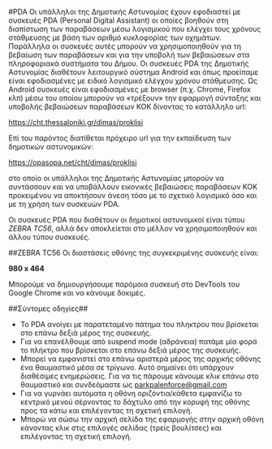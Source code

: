 #PDA
Οι υπάλληλοι της Δημοτικής Αστυνομίας έχουν εφοδιαστεί με συσκευές PDA (Personal Digital Assistant) οι οποίες βοηθούν στη διαπίστωση των παραβάσεων μέσω λογισμικού που ελέγχει τους χρόνους στάθμευσης με βάση των αριθμό κυκλοφορίας των οχημάτων. Παράλληλα οι συσκευές αυτές μπορούν να χρησιμοποιηθούν για τη βεβαίωση των παραβάσεων και για την υποβολή των βεβαιώσεων στα πληροφοριακά συστήματα του Δήμου.
Οι συσκευές PDA της Δημοτικής Αστυνομίας διαθέτουν λειτουργικό σύστημα Android και όπως προείπαμε είναι εφοδιασμένες με ειδικό λογισμικό ελέγχου χρόνου στάθμευσης. Ως Android συσκευές είναι εφοδιασμένες με browser (π.χ. Chrome, Firefox κλπ) μέσω του οποίου μπορούν να «τρέξουν» την εφαρμογή σύνταξης και υποβολής βεβαιώσεων παραβάσεων ΚΟΚ δίνοντας το κατάλληλο url:

https://cht.thessaloniki.gr/dimas/proklisi

Επί του παρόντος διατίθεται πρόχειρο url για την εκπαίδευση των δημοτικών αστυνομικών:

https://opasopa.net/cht/dimas/proklisi

στο οποίο οι υπάλληλοι της Δημοτικής Αστυνομίας μπορούν να συντάσσουν και να υποβάλλουν εικονικές βεβαιώσεις παραβάσεων ΚΟΚ προκειμένου να αποκτήσουν άνεση τόσο με το σχετικό λογισμικό όσο και με τη χρήση των συσκευών PDA.

Οι συσκευές PDA που διαθέτουν οι δημοτικοί αστυνομικοί είναι τύπου _ZEBRA TC56_, αλλά δεν αποκλείεται στο μέλλον να χρησιμοποιηθούν και άλλου τύπου συσκευές.

##ZEBRA TC56
Οι διαστάσεις οθόνης της συγκεκριμένης συσκευής είναι:

**980 x 464**

Μπορούμε να δημιουργήσουμε παρόμοια συσκευή στο DevTools του Google Chrome και να κάνουμε δοκιμές.

##Σύντομες οδηγίες##
* Το PDA ανοίγει με παρατεταμένο πάτημα του πληκτρου που βρίσκεται στο επάνω δεξιά μέρος της συσκευής.
* Για να επανέλθουμε από suspend mode (αδράνεια) πατάμε μία φορά το πλήκτρο που βρίσκεται στο επάνω δεξιά μέρος της συσκευής.
* Μπορεί να εμφανιστεί στο επάνω αριστερά μέρος της αρχικής οθόνης ένα θαυμαστικό μέσα σε τρίγωνο. Αυτό σημαίνει ότι υπάρχουν διαθέσιμες ενημερώσεις. Για να τις πάρουμε κάνουμε κλικ επάνω στο θαυμαστικό και συνδεόμαστε ως parkpalenforce@gmail.com
* Για να γυρνάει αυτόματα η οθόνη οριζόντια/κάθετα εμφανίζω το κεντρικό μενού σέρνοντας το δάχτυλο από την κορυφή της οθόνης προς τα κάτω και επιλέγοντας τη σχετική επιλογή.
* Μπορώ να σώσω την αρχική σελίδα της εφαρμογής στην αρχική οθόνη κάνοντας κλικ στις επιλογές σελίδας (τρείς βουλίτσες) και επιλέγοντας τη σχετική επιλογή.

